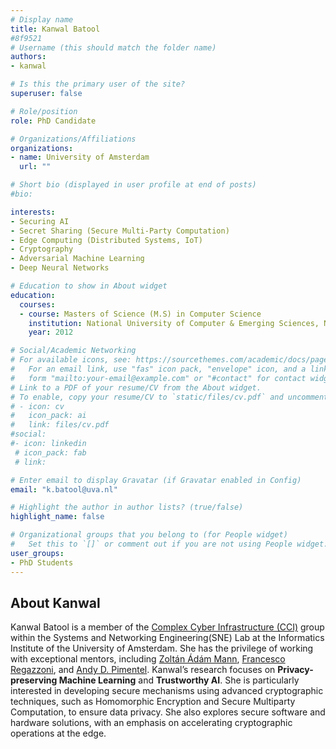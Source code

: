 ```yaml
---
# Display name
title: Kanwal Batool
#8f9521
# Username (this should match the folder name)
authors:
- kanwal

# Is this the primary user of the site?
superuser: false

# Role/position
role: PhD Candidate

# Organizations/Affiliations
organizations:
- name: University of Amsterdam
  url: ""

# Short bio (displayed in user profile at end of posts)
#bio: 

interests:
- Securing AI
- Secret Sharing (Secure Multi-Party Computation)
- Edge Computing (Distributed Systems, IoT)
- Cryptography
- Adversarial Machine Learning
- Deep Neural Networks

# Education to show in About widget
education:
  courses:
  - course: Masters of Science (M.S) in Computer Science
    institution: National University of Computer & Emerging Sciences, NUCES-FAST
    year: 2012

# Social/Academic Networking
# For available icons, see: https://sourcethemes.com/academic/docs/page-builder/#icons
#   For an email link, use "fas" icon pack, "envelope" icon, and a link in the
#   form "mailto:your-email@example.com" or "#contact" for contact widget.
# Link to a PDF of your resume/CV from the About widget.
# To enable, copy your resume/CV to `static/files/cv.pdf` and uncomment the lines below.
# - icon: cv
#   icon_pack: ai
#   link: files/cv.pdf
#social:
#- icon: linkedin
 # icon_pack: fab
 # link: 

# Enter email to display Gravatar (if Gravatar enabled in Config)
email: "k.batool@uva.nl"

# Highlight the author in author lists? (true/false)
highlight_name: false

# Organizational groups that you belong to (for People widget)
#   Set this to `[]` or comment out if you are not using People widget.
user_groups:
- PhD Students
---
```

<b> </b>
<h2>About Kanwal</h2>

<p style="text-align: justify;">

Kanwal Batool is a member of the <a href="https://cci-research.nl/">Complex Cyber Infrastructure (CCI)</a> group within the Systems and Networking Engineering(SNE) Lab at the Informatics Institute of the University of Amsterdam. She has the privilege of working with exceptional mentors, including <a href="https://cci-research.nl/author/zoltan-mann/ ">Zoltán Ádám Mann</a>, <a href="https://www.uva.nl/en/profile/r/e/f.regazzoni/f.regazzoni.html"> Francesco Regazzoni</a>,  and <a href="https://staff.fnwi.uva.nl/a.d.pimentel/">Andy D. Pimentel</a>. Kanwal’s research focuses on <b>Privacy-preserving Machine Learning</b> and <b>Trustworthy AI</b>. She is particularly interested in developing secure mechanisms using advanced cryptographic techniques, such as Homomorphic Encryption and Secure Multiparty Computation, to ensure data privacy. She also explores secure software and hardware solutions, with an emphasis on accelerating cryptographic operations at the edge.
</p>
